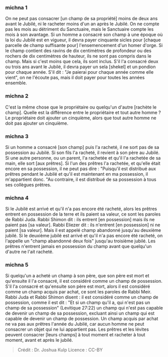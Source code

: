 
### michna 1
On ne peut pas consacrer [un champ de sa propriété] moins de deux ans avant le Jubilé, ni le racheter moins d'un an après le Jubilé. On ne compte pas les mois au détriment du Sanctuaire, mais le Sanctuaire compte les mois à son avantage. Si un homme a consacré son champ à une époque où la loi du Jubilé est en vigueur, il devra payer cinquante sicles pour [chaque parcelle de champ suffisante pour] l'ensemencement d'un homer d'orge. Si le champ contient des ravins de dix centimètres de profondeur ou des rochers de dix centimètres de hauteur, ils ne sont pas compris dans le champ. Mais si c'est moins que cela, ils sont inclus. S'il l'a consacré deux ou trois ans avant le Jubilé, il devra payer un sela [shekel] et un pondion pour chaque année. S'il dit : "Je paierai pour chaque année comme elle vient", on ne l'écoute pas, mais il doit payer pour toutes les années ensemble.

### michna 2
C'est la même chose que le propriétaire ou quelqu'un d'autre [rachète le champ]. Quelle est la différence entre le propriétaire et tout autre homme ? Le propriétaire doit ajouter un cinquième, alors que tout autre homme ne doit pas ajouter un cinquième.

### michna 3
Si un homme a consacré [son champ] puis l'a racheté, il ne sort pas de sa possession au Jubilé. Si son fils l'a racheté, il revient à son père au Jubilé. Si une autre personne, ou un parent, l'a rachetée et qu'il l'a rachetée de sa main, elle sort [aux prêtres]. Si l'un des prêtres l'a rachetée, et qu'elle était encore en sa possession, il ne peut pas dire : "Puisqu'il est distribué aux prêtres pendant le Jubilé et qu'il est maintenant en ma possession, il m'appartient donc. "Au contraire, il est distribué de sa possession à tous ses collègues prêtres.

### michna 4
Si le Jubilé est arrivé et qu'il n'a pas encore été racheté, alors les prêtres entrent en possession de la terre et ils paient sa valeur, ce sont les paroles de Rabbi Juda. Rabbi Shimon dit : ils entrent [en possession] mais ils ne paient pas [sa valeur]. Rabbi Eliezer dit : ils n'entrent [en possession] ni ne paient [sa valeur]. Mais il est appelé champ abandonné jusqu'au deuxième jubilé. Si le deuxième jubilé est arrivé et qu'il n'a pas encore été racheté, on l'appelle un "champ abandonné deux fois" jusqu'au troisième jubilé. Les prêtres n'entrent jamais en possession du champ avant que quelqu'un d'autre ne l'ait racheté.

### michna 5
Si quelqu'un a acheté un champ à son père, que son père est mort et qu'ensuite il l'a consacré, il est considéré comme un champ de possession. S'il l'a consacré et qu'ensuite son père est mort, alors il est considéré comme un champ acquis par achat, ce sont les paroles de Rabbi Meir. Rabbi Juda et Rabbi Shimon disent : il est considéré comme un champ de possession, comme il est dit : "Et si un champ qu'il a, qui n'est pas un champ de sa possession" (Levitique 27:22) un champ qui n'est pas capable de devenir un champ de sa possession, excluant ainsi un champ qui est capable de devenir un champ de possession. Un champ acquis par achat ne va pas aux prêtres l'année du Jubilé, car aucun homme ne peut consacrer un objet qui ne lui appartient pas. Les prêtres et les lévites peuvent consacrer [leurs champs] à tout moment et racheter à tout moment, avant et après le jubilé.

>Crédit : Dr. Joshua Kulp
>Licence : CC-BY